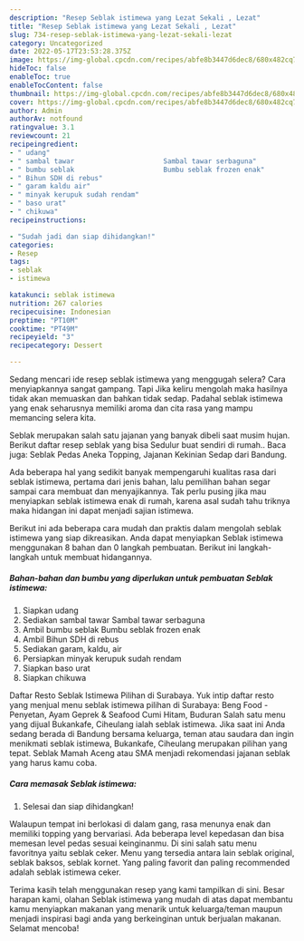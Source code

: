 ```yaml
---
description: "Resep Seblak istimewa yang Lezat Sekali , Lezat"
title: "Resep Seblak istimewa yang Lezat Sekali , Lezat"
slug: 734-resep-seblak-istimewa-yang-lezat-sekali-lezat
category: Uncategorized
date: 2022-05-17T23:53:28.375Z
image: https://img-global.cpcdn.com/recipes/abfe8b3447d6dec8/680x482cq70/seblak-istimewa-foto-resep-utama.jpg
hideToc: false
enableToc: true
enableTocContent: false
thumbnail: https://img-global.cpcdn.com/recipes/abfe8b3447d6dec8/680x482cq70/seblak-istimewa-foto-resep-utama.jpg
cover: https://img-global.cpcdn.com/recipes/abfe8b3447d6dec8/680x482cq70/seblak-istimewa-foto-resep-utama.jpg
author: Admin
authorAv: notfound
ratingvalue: 3.1
reviewcount: 21
recipeingredient:
- " udang"
- " sambal tawar                      Sambal tawar serbaguna"
- " bumbu seblak                      Bumbu seblak frozen enak"
- " Bihun SDH di rebus"
- " garam kaldu air"
- " minyak kerupuk sudah rendam"
- " baso urat"
- " chikuwa"
recipeinstructions:

- "Sudah jadi dan siap dihidangkan!"
categories:
- Resep
tags:
- seblak
- istimewa

katakunci: seblak istimewa 
nutrition: 267 calories
recipecuisine: Indonesian
preptime: "PT10M"
cooktime: "PT49M"
recipeyield: "3"
recipecategory: Dessert

---
```



Sedang mencari ide resep seblak istimewa yang menggugah selera? Cara menyiapkannya sangat gampang. Tapi Jika keliru mengolah maka hasilnya tidak akan memuaskan dan bahkan tidak sedap. Padahal seblak istimewa yang enak seharusnya memiliki aroma dan cita rasa yang mampu memancing selera kita.


Seblak merupakan salah satu jajanan yang banyak dibeli saat musim hujan. Berikut daftar resep seblak yang bisa Sedulur buat sendiri di rumah.. Baca juga: Seblak Pedas Aneka Topping, Jajanan Kekinian Sedap dari Bandung.

Ada beberapa hal yang sedikit banyak mempengaruhi kualitas rasa dari seblak istimewa, pertama dari jenis bahan, lalu pemilihan bahan segar sampai cara membuat dan menyajikannya. Tak perlu pusing jika mau menyiapkan seblak istimewa enak di rumah, karena asal sudah tahu triknya maka hidangan ini dapat menjadi sajian istimewa.


Berikut ini ada beberapa cara mudah dan praktis dalam mengolah seblak istimewa yang siap dikreasikan. Anda dapat menyiapkan Seblak istimewa menggunakan 8 bahan dan 0 langkah pembuatan. Berikut ini langkah-langkah untuk membuat hidangannya.

<!--inarticleads1-->

##### Bahan-bahan dan bumbu yang diperlukan untuk pembuatan Seblak istimewa:

1. Siapkan  udang
1. Sediakan  sambal tawar                      Sambal tawar serbaguna
1. Ambil  bumbu seblak                      Bumbu seblak frozen enak
1. Ambil  Bihun SDH di rebus
1. Sediakan  garam, kaldu, air
1. Persiapkan  minyak kerupuk sudah rendam
1. Siapkan  baso urat
1. Siapkan  chikuwa


Daftar Resto Seblak Istimewa Pilihan di Surabaya. Yuk intip daftar resto yang menjual menu seblak istimewa pilihan di Surabaya: Beng Food - Penyetan, Ayam Geprek &amp; Seafood Cumi Hitam, Buduran Salah satu menu yang dijual Bukankafe, Ciheulang ialah seblak istimewa. Jika saat ini Anda sedang berada di Bandung bersama keluarga, teman atau saudara dan ingin menikmati seblak istimewa, Bukankafe, Ciheulang merupakan pilihan yang tepat. Seblak Mamah Aceng atau SMA menjadi rekomendasi jajanan seblak yang harus kamu coba. 

<!--inarticleads2-->

##### Cara memasak Seblak istimewa:


1. Selesai dan siap dihidangkan!

Walaupun tempat ini berlokasi di dalam gang, rasa menunya enak dan memiliki topping yang bervariasi. Ada beberapa level kepedasan dan bisa memesan level pedas sesuai keinginanmu. Di sini salah satu menu favoritnya yaitu seblak ceker. Menu yang tersedia antara lain seblak original, seblak baksos, seblak kornet. Yang paling favorit dan paling recommended adalah seblak istimewa ceker. 

Terima kasih telah menggunakan resep yang kami tampilkan di sini. Besar harapan kami, olahan Seblak istimewa yang mudah di atas dapat membantu kamu menyiapkan makanan yang menarik untuk keluarga/teman maupun menjadi inspirasi bagi anda yang berkeinginan untuk berjualan makanan. Selamat mencoba!
